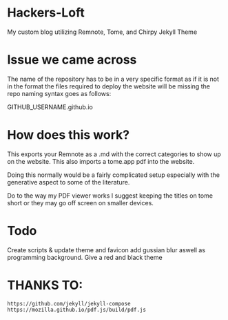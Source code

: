 # Hackers-Loft
My custom blog utilizing Remnote, Tome, and Chirpy Jekyll Theme

# Issue we came across
The name of the repository has to be in a very specific format as if it is not in the format the files required to deploy the website will be missing the repo naming syntax goes as follows:

GITHUB_USERNAME.github.io

# How does this work?

This exports your Remnote as a .md with the correct categories to show up on the website.
This also imports a tome.app pdf into the website.

Doing this normally would be a fairly complicated setup especially with the generative aspect to some of the literature.

Do to the way my PDF viewer works I suggest keeping the titles on tome short or they may go off screen on smaller devices.

# Todo
Create scripts & update theme and favicon add gussian blur aswell as programming background. Give a red and black theme

# THANKS TO:
```
https://github.com/jekyll/jekyll-compose
https://mozilla.github.io/pdf.js/build/pdf.js
```

